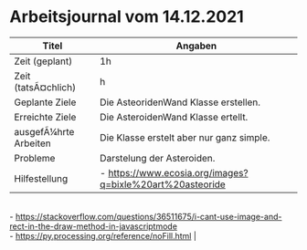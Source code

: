 # Arbeitsjournal vom 14.12.2021

|Titel |Angaben  |
--- | --- |
|Zeit (geplant)|1h|
|Zeit (tatsÃ¤chlich)| h |
|Geplante Ziele| Die AsteoridenWand Klasse erstellen. |
|Erreichte Ziele| Die AsteroidenWand Klasse ertellt. |
|ausgefÃ¼hrte Arbeiten| Die Klasse erstelt aber nur ganz simple. |
|Probleme| Darstelung der Asteroiden. |
|Hilfestellung| - https://www.ecosia.org/images?q=bixle%20art%20asteoride 
<br> - https://stackoverflow.com/questions/36511675/i-cant-use-image-and-rect-in-the-draw-method-in-javascriptmode 
<br> - https://py.processing.org/reference/noFill.html |
